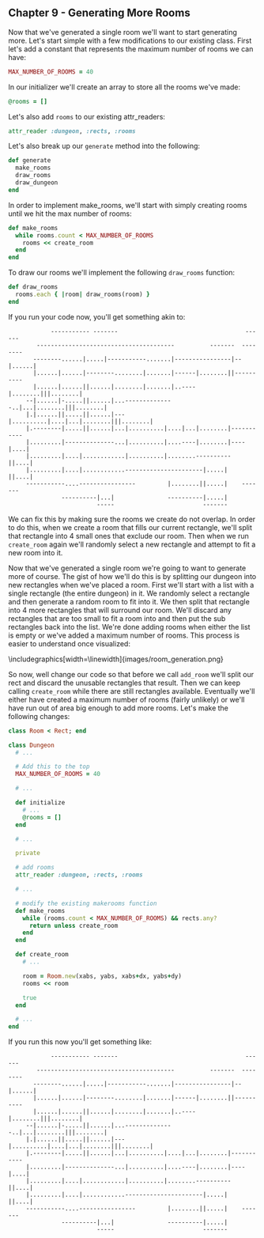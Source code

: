 ## Chapter 9 - Generating More Rooms

Now that we've generated a single room we'll want to start generating more. Let's start simple with a few modifications to our existing class. First let's add a constant that represents the maximum number of rooms we can have:

```ruby
MAX_NUMBER_OF_ROOMS = 40
```

In our initializer we'll create an array to store all the rooms we've made:

```ruby
@rooms = []
```

Let's also add `rooms` to our existing attr_readers:

```ruby
attr_reader :dungeon, :rects, :rooms
```

Let's also break up our `generate` method into the following:

```ruby
def generate
  make_rooms
  draw_rooms
  draw_dungeon
end
```

In order to implement make_rooms, we'll start with simply creating rooms until we hit the max number of rooms:

```ruby
def make_rooms
  while rooms.count < MAX_NUMBER_OF_ROOMS
    rooms << create_room
  end
end
```

To draw our rooms we'll implement the following `draw_rooms` function:

```ruby
def draw_rooms
  rooms.each { |room| draw_rooms(room) }
end
```

If you run your code now, you'll get something akin to:

```
            ----------- -------                                    ------
        ---------------------------------------          -------  --------
       --------......|.....|-----------.......|----------------|--|......|
       |......|......|--------........|.......|------|........||----------
       |......|......||......|........|.......|..----|........|||........|
     --|......|-.....||......|...--------------..|...|........|||........|
     |.|......||.....||......|---|..........|....|...|........|||........|
     |.--------|.....||......|...|..........|....|...|........|-----------
     |.........|--------------...|..........|....----|........|----|....|
     |.........|....|............|..........|........----------   ||....|
     |.........|....|............----------------------|.....|    ||....|
     -----------....----------------         |........||.....|    -------
               ----------|...|               ----------|.....|
                         -----                         -------
```

We can fix this by making sure the rooms we create do not overlap. In order to do this, when we create a room that fills our current rectangle, we'll split that rectangle into 4 small ones that exclude our room. Then when we run `create_room` again we'll randomly select a new rectangle and attempt to fit a new room into it.


Now that we've generated a single room we're going to want to generate more of course. The gist of how we'll do this is by splitting our dungeon into new rectangles when we've placed a room. First we'll start with a list with a single rectangle (the entire dungeon) in it. We randomly select a rectangle and then generate a random room to fit into it. We then split that rectangle into 4 more rectangles that will surround our room. We'll discard any rectangles that are too small to fit a room into and then put the sub rectangles back into the list. We're done adding rooms when either the list is empty or we've added a maximum number of rooms. This process is easier to understand once visualized:

\includegraphics[width=\linewidth]{images/room_generation.png}

So now, well change our code so that before we call `add_room` we'll split our rect and discard the unusable rectangles that result. Then we can keep calling `create_room` while there are still rectangles available. Eventually we'll either have created a maximum number of rooms (fairly unlikely) or we'll have run out of area big enough to add more rooms. Let's make the following changes:

```ruby
class Room < Rect; end
```

```ruby
class Dungeon
  # ...

  # Add this to the top
  MAX_NUMBER_OF_ROOMS = 40

  # ...

  def initialize
    # ...
    @rooms = []
  end

  # ...

  private

  # add rooms
  attr_reader :dungeon, :rects, :rooms

  # ...

  # modify the existing makerooms function
  def make_rooms
    while (rooms.count < MAX_NUMBER_OF_ROOMS) && rects.any?
      return unless create_room
    end
  end

  def create_room
    # ...

    room = Room.new(xabs, yabs, xabs+dx, yabs+dy)
    rooms << room

    true
  end

  # ...
end
```

If you run this now you'll get something like:

```
            ----------- -------                                    ------
        ---------------------------------------          -------  --------
       --------......|.....|-----------.......|----------------|--|......|
       |......|......|--------........|.......|------|........||----------
       |......|......||......|........|.......|..----|........|||........|
     --|......|-.....||......|...--------------..|...|........|||........|
     |.|......||.....||......|---|..........|....|...|........|||........|
     |.--------|.....||......|...|..........|....|...|........|-----------
     |.........|--------------...|..........|....----|........|----|....|
     |.........|....|............|..........|........----------   ||....|
     |.........|....|............----------------------|.....|    ||....|
     -----------....----------------         |........||.....|    -------
               ----------|...|               ----------|.....|
                         -----                         -------
```
